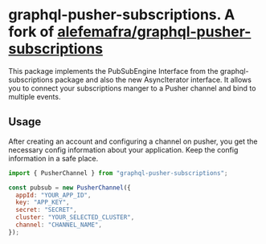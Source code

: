 # graphql-pusher-subscriptions. A fork of [alefemafra/graphql-pusher-subscriptions](https://github.com/alefemafra/graphql-pusher-subscriptions)

This package implements the PubSubEngine Interface from the graphql-subscriptions package and also the new AsyncIterator interface. It allows you to connect your subscriptions manger to a Pusher channel and bind to multiple events.

## Usage

After creating an account and configuring a channel on pusher, you get the necessary config information about your application. Keep the config information in a safe place.

```javascript
import { PusherChannel } from "graphql-pusher-subscriptions";

const pubsub = new PusherChannel({
  appId: "YOUR_APP_ID",
  key: "APP_KEY",
  secret: "SECRET",
  cluster: "YOUR_SELECTED_CLUSTER",
  channel: "CHANNEL_NAME",
});
```
